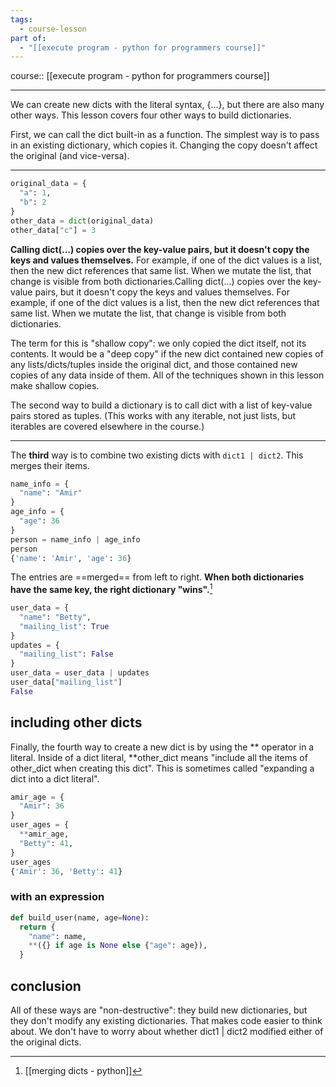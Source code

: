 ```yaml
---
tags:
  - course-lesson
part of:
  - "[[execute program - python for programmers course]]"
---
```

course:: [[execute program - python for programmers course]]
___

We can create new dicts with the literal syntax, {...}, but there are also many other ways. This lesson covers four other ways to build dictionaries.

First, we can call the dict built-in as a function. The simplest way is to pass in an existing dictionary, which copies it. Changing the copy doesn't affect the original (and vice-versa).

___

```python
original_data = {
  "a": 1,
  "b": 2
}
other_data = dict(original_data)
other_data["c"] = 3
```


**Calling dict(...) copies over the key-value pairs, but it doesn't copy the keys and values themselves.** For example, if one of the dict values is a list, then the new dict references that same list. When we mutate the list, that change is visible from both dictionaries.Calling dict(...) copies over the key-value pairs, but it doesn't copy the keys and values themselves. For example, if one of the dict values is a list, then the new dict references that same list. When we mutate the list, that change is visible from both dictionaries.

The term for this is "shallow copy": we only copied the dict itself, not its contents. It would be a "deep copy" if the new dict contained new copies of any lists/dicts/tuples inside the original dict, and those contained new copies of any data inside of them. All of the techniques shown in this lesson make shallow copies.

The second way to build a dictionary is to call dict with a list of key-value pairs stored as tuples. (This works with any iterable, not just lists, but iterables are covered elsewhere in the course.)

___

The **third** way is to combine two existing dicts with `dict1 | dict2`. This merges their items.

```python
name_info = {
  "name": "Amir"
}
age_info = {
  "age": 36
}
person = name_info | age_info
person
{'name': 'Amir', 'age': 36}
```

The entries are ==merged== from left to right. **When both dictionaries have the same key, the right dictionary "wins".**[^1] 

```python
user_data = {
  "name": "Betty",
  "mailing_list": True
}
updates = {
  "mailing_list": False
}
user_data = user_data | updates
user_data["mailing_list"]
False
```


## including other dicts

Finally, the fourth way to create a new dict is by using the ** operator in a literal. Inside of a dict literal, **other_dict means "include all the items of other_dict when creating this dict". This is sometimes called "expanding a dict into a dict literal".

```python
amir_age = {
  "Amir": 36
}
user_ages = {
  **amir_age,
  "Betty": 41,
}
user_ages
{'Amir': 36, 'Betty': 41}
```

### with an expression

```python
def build_user(name, age=None):
  return {
    "name": name,
    **({} if age is None else {"age": age}),
  }
```

## conclusion

All of these ways are "non-destructive": they build new dictionaries, but they don't modify any existing dictionaries. That makes code easier to think about. We don't have to worry about whether dict1 | dict2 modified either of the original dicts.

[^1]: [[merging dicts - python]]